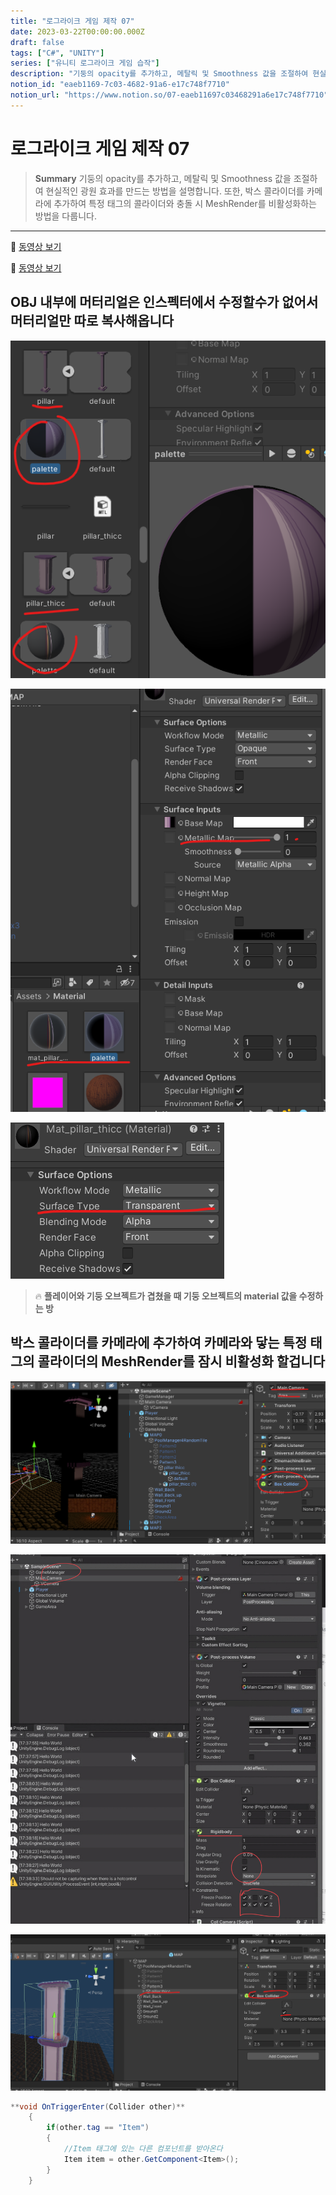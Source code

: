 ```yaml
---
title: "로그라이크 게임 제작 07"
date: 2023-03-22T00:00:00.000Z
draft: false
tags: ["C#", "UNITY"]
series: ["유니티 로그라이크 게임 습작"]
description: "기둥의 opacity를 추가하고, 메탈릭 및 Smoothness 값을 조절하여 현실적인 광원 효과를 만드는 방법을 설명합니다. 또한, 박스 콜라이더를 카메라에 추가하여 특정 태그의 콜라이더와 충돌 시 MeshRender를 비활성화하는 방법을 다룹니다."
notion_id: "eaeb1169-7c03-4682-91a6-e17c748f7710"
notion_url: "https://www.notion.so/07-eaeb11697c03468291a6e17c748f7710"
---
```


# 로그라이크 게임 제작 07

> **Summary**
> 기둥의 opacity를 추가하고, 메탈릭 및 Smoothness 값을 조절하여 현실적인 광원 효과를 만드는 방법을 설명합니다. 또한, 박스 콜라이더를 카메라에 추가하여 특정 태그의 콜라이더와 충돌 시 MeshRender를 비활성화하는 방법을 다룹니다.

---

🎥 [동영상 보기](https://www.youtube.com/watch?v=IpdgeNbXN5o)

🎥 [동영상 보기](https://www.youtube.com/watch?v=4XZ4Xn2Rt-U)

## OBJ 내부에 머터리얼은 인스펙터에서 수정할수가 없어서 머터리얼만 따로 복사해옵니다

![Image](image_2754466c8542.png)

![Image](image_8ff8d1c99cec.png)


![Image](image_b5b7d150709d.png)


> 🔥 **플레이어와 기둥 오브젝트가 겹쳤을 때 기둥 오브젝트의 material 값을 수정하는 방**


## 박스 콜라이더를 카메라에 추가하여 카메라와 닿는 특정 태그의 콜라이더의 MeshRender를 잠시 비활성화 할겁니다

![Image](image_064717068019.png)

![Image](image_f96ba48ec214.jpeg)

![Image](image_7b911fe89eab.png)

```c#
**void OnTriggerEnter(Collider other)**
    {
        if(other.tag == "Item")
        {
            //Item 태그에 있는 다른 컴포넌트를 받아온다
            Item item = other.GetComponent<Item>();
        }
    }
```

